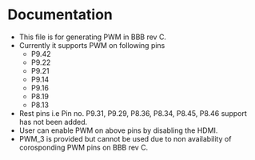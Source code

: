 # Documentation

- This file is for generating PWM in BBB rev C.
- Currently it supports PWM on following pins
	- P9.42
	- P9.22
	- P9.21
	- P9.14
	- P9.16
	- P8.19
	- P8.13
- Rest pins i.e Pin no. P9.31, P9.29, P8.36, P8.34, P8.45, P8.46 support has not been added.
- User can enable PWM on above pins by disabling the HDMI.
- PWM_3 is provided but cannot be used due to non availability of corosponding PWM pins on BBB rev C.